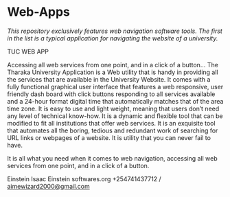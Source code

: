 # Web-Apps 
*This repository exclusively features web navigation software tools.
The first in the list is a typical application for navigating the website of a university.*


TUC WEB APP


Accessing all web services from one point, and in a click of a button…
The Tharaka University Application is a Web utility that is handy in providing all the services that are available in the University Website. It comes with a fully functional graphical user interface that features a web responsive, user friendly dash board with click buttons responding to all services available and a 24-hour format digital time that automatically matches that of the area time zone.
It is easy to use and light weight, meaning that users don’t need any level of technical know-how. It is a dynamic and flexible tool that can be modified to fit all institutions that offer web services. It is an exquisite tool that automates all the boring, tedious and redundant work of searching for URL links or webpages of a website. It is utility that you can never fail to have.

It is all what you need when it comes to web navigation, accessing all web services from one point, and in a click of a button.

Einstein Isaac
Einstein softwares.org
+254741437712 / aimewizard2000@gmail.com

